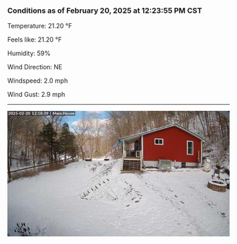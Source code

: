 ### Conditions as of February 20, 2025 at 12:23:55 PM CST 

Temperature: 21.20 &deg;F

Feels like: 21.20 &deg;F

Humidity: 59%

Wind Direction: NE

Windspeed: 2.0 mph

Wind Gust: 2.9 mph

---

<img src="./images/latest.jpeg"/>


